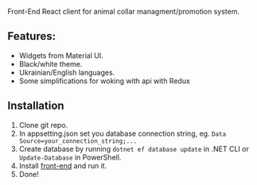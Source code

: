 Front-End React client for animal collar managment/promotion system.

## Features:
- Widgets from Material UI.
- Black/white theme.
- Ukrainian/English languages.
- Some simplifications for woking with api with Redux

## Installation

1. Clone git repo.
2. In appsetting.json set you database connection string, eg. `Data Source=your_connection_string;...`
3. Create database by running `dotnet ef database update` in .NET CLI or `Update-Database` in PowerShell.
4. Install [front-end](https://github.com/Vaidual/awme-react) and run it.
5. Done!
